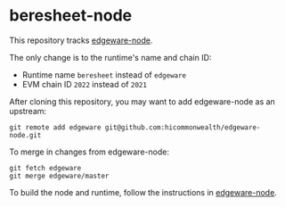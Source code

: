 # beresheet-node

This repository tracks [edgeware-node](https://github.com/hicommonwealth/edgeware-node).

The only change is to the runtime's name and chain ID:
- Runtime name `beresheet` instead of `edgeware`
- EVM chain ID `2022` instead of `2021`

After cloning this repository, you may want to add edgeware-node as an upstream:

```
git remote add edgeware git@github.com:hicommonwealth/edgeware-node.git
```

To merge in changes from edgeware-node:

```
git fetch edgeware
git merge edgeware/master
```

To build the node and runtime, follow the instructions in [edgeware-node](https://github.com/hicommonwealth/edgeware-node).
